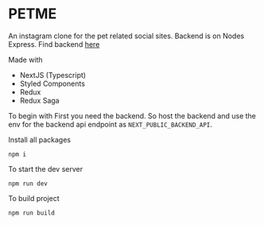 # PETME

An instagram clone for the pet related social sites.
Backend is on Nodes Express.
Find backend [here](https://github.com/sonangrai/PetMe)

Made with

- NextJS (Typescript)
- Styled Components
- Redux
- Redux Saga

To begin with
First you need the backend. So host the backend and use the env for the backend api endpoint as `NEXT_PUBLIC_BACKEND_API`.

Install all packages

```
npm i
```

To start the dev server

```
npm run dev
```

To build project

```
npm run build
```
